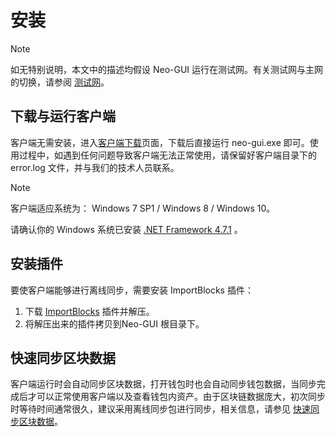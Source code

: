 # 安装

> [!Note]
>
> 如无特别说明，本文中的描述均假设 Neo-GUI 运行在测试网。有关测试网与主网的切换，请参阅 [测试网](../../network/testnet.md)。

## 下载与运行客户端

客户端无需安装，进入[客户端下载](https://github.com/neo-project/neo-gui-2.x/releases)页面，下载后直接运行 neo-gui.exe 即可。使用过程中，如遇到任何问题导致客户端无法正常使用，请保留好客户端目录下的 error.log 文件，并与我们的技术人员联系。

> [!Note]
>
> 客户端适应系统为： Windows 7 SP1 / Windows 8 / Windows 10。
>
> 请确认你的 Windows 系统已安装 [.NET Framework 4.7.1](https://www.microsoft.com/net/download/framework) 。

## 安装插件

要使客户端能够进行离线同步，需要安装 ImportBlocks 插件：

1. 下载 [ImportBlocks](https://github.com/neo-project/neo-plugins/releases/download/v2.10.3/ImportBlocks.zip) 插件并解压。
2. 将解压出来的插件拷贝到Neo-GUI 根目录下。

## 快速同步区块数据

客户端运行时会自动同步区块数据，打开钱包时也会自动同步钱包数据，当同步完成后才可以正常使用客户端以及查看钱包内资产。由于区块链数据庞大，初次同步时等待时间通常很久，建议采用离线同步包进行同步，相关信息，请参见 [快速同步区块数据](../syncblocks.md)。